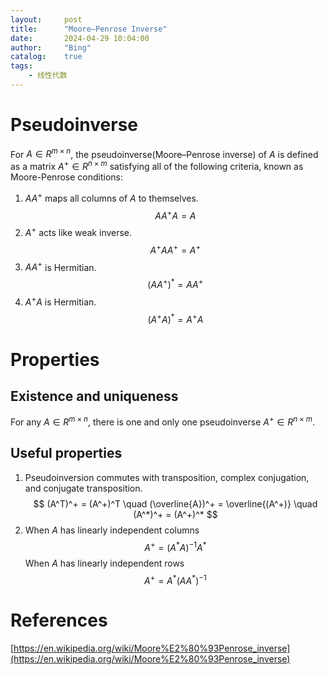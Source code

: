 ```yaml
---
layout:     post
title:      "Moore–Penrose Inverse"
date:       2024-04-29 10:04:00
author:     "Bing"
catalog:    true
tags:
    - 线性代数
---
```


# Pseudoinverse
For $A \in R^{m \times n}$, the pseudoinverse(Moore–Penrose inverse) of $A$ is defined as a matrix $A^+ \in R^{n \times m}$ satisfying all of the following criteria, known as Moore-Penrose conditions:
1. $AA^+$ maps all columns of $A$ to themselves.
$$
    AA^+ A = A
$$
2. $A^+$ acts like weak inverse.
$$
    A^+A A^+ = A^+
$$
3. $AA^+$ is Hermitian.
$$
    (AA^+)^* = AA^+
$$
4. $A^+A$ is Hermitian. 
$$
    (A^+A)^* = A^+A
$$

# Properties
## Existence and uniqueness
For any $A \in R^{m \times n}$, there is one and only one pseudoinverse $A^+ \in R^{n \times m}$.

## Useful properties
1. Pseudoinversion commutes with transposition, complex conjugation, and conjugate transposition.
$$
    (A^T)^+ = (A^+)^T \quad (\overline{A})^+ = \overline{(A^+)} \quad (A^*)^+ = (A^+)^*
$$
2. When $A$ has linearly independent columns
$$
    A^+ = (A^*A)^{-1}A^*
$$
When $A$ has linearly independent rows
$$
    A^+ = A^*(AA^*)^{-1}
$$

# References
[https://en.wikipedia.org/wiki/Moore%E2%80%93Penrose_inverse](https://en.wikipedia.org/wiki/Moore%E2%80%93Penrose_inverse)